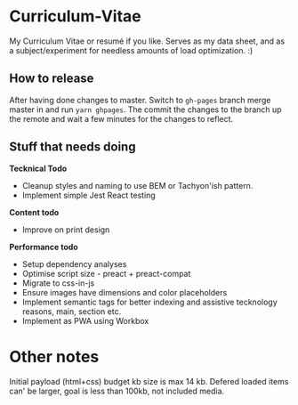 Curriculum-Vitae
================

My Curriculum Vitae or resumé if you like.
Serves as my data sheet, and as a subject/experiment for needless amounts of load optimization. :)

## How to release
After having done changes to master.
Switch to `gh-pages` branch merge master in and run `yarn ghpages`.
The commit the changes to the branch up the remote and wait a few minutes for the changes to reflect.

## Stuff that needs doing

**Tecknical Todo**
* Cleanup styles and naming to use BEM or Tachyon'ish pattern.
* Implement simple Jest React testing

**Content todo**
* Improve on print design

**Performance todo**
* Setup dependency analyses 
* Optimise script size - preact + preact-compat
* Migrate to css-in-js
* Ensure images have dimensions and color placeholders
* Implement semantic tags for better indexing and assistive tecknology reasons, main, section etc.
* Implement as PWA using Workbox

# Other notes
Initial payload (html+css) budget kb size is max 14 kb.
Defered loaded items can' be larger, goal is less than 100kb, not included media.
